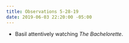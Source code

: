 ```yaml
---
title: Observations 5-28-19
date: 2019-06-03 22:20:00 -05:00
---
```


- Basil attentively watching *The Bachelorette*.